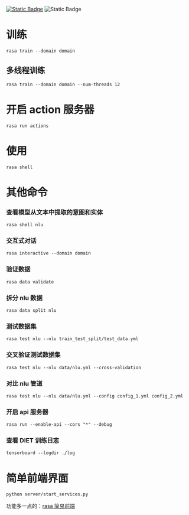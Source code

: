 [![Static Badge](https://img.shields.io/badge/rasa-3.5-blue)](https://github.com/RasaHQ/rasa)
![Static Badge](https://img.shields.io/badge/python-3.8-orange)

# 训练

`rasa train --domain domain`

## 多线程训练

`rasa train --domain domain --num-threads 12`

# 开启 action 服务器

`rasa run actions`

# 使用

`rasa shell`

# 其他命令

### 查看模型从文本中提取的意图和实体

`rasa shell nlu`

### 交互式对话

`rasa interactive --domain domain`

### 验证数据

`rasa data validate`

### 拆分 nlu 数据

`rasa data split nlu`

### 测试数据集

`rasa test nlu --nlu train_test_split/test_data.yml`

### 交叉验证测试数据集

`rasa test nlu --nlu data/nlu.yml --cross-validation`

### 对比 nlu 管道

`rasa test nlu --nlu data/nlu.yml --config config_1.yml config_2.yml`

### 开启 api 服务器

`rasa run --enable-api --cors "*" --debug`

### 查看 DIET 训练日志

`tensorboard --logdir ./log `

# 简单前端界面

`python server/start_services.py `

功能多一点的：[rasa 简易前端](https://github.com/lyirs/rasa_web)
